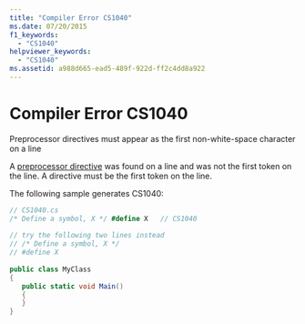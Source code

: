 ```yaml
---
title: "Compiler Error CS1040"
ms.date: 07/20/2015
f1_keywords: 
  - "CS1040"
helpviewer_keywords: 
  - "CS1040"
ms.assetid: a988d665-ead5-489f-922d-ff2c4dd8a922
---
```

# Compiler Error CS1040
Preprocessor directives must appear as the first non-white-space character on a line  
  
 A [preprocessor directive](../../csharp/language-reference/preprocessor-directives/index.md) was found on a line and was not the first token on the line. A directive must be the first token on the line.  
  
 The following sample generates CS1040:  
  
```csharp  
// CS1040.cs  
/* Define a symbol, X */ #define X   // CS1040  
  
// try the following two lines instead  
// /* Define a symbol, X */  
// #define X  
  
public class MyClass  
{  
   public static void Main()  
   {  
   }  
}  
```
